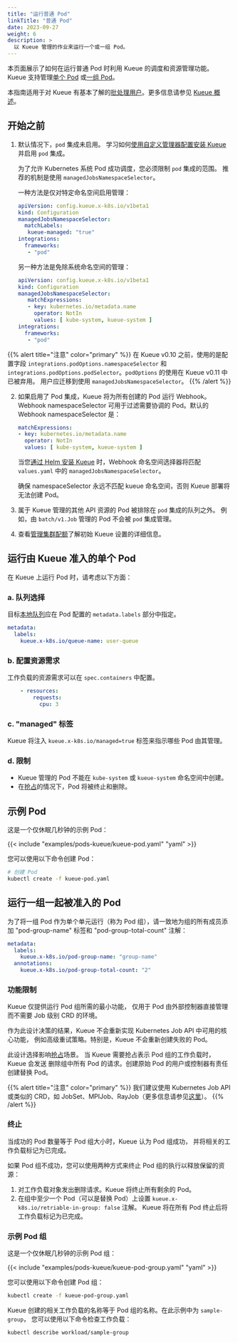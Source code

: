 ```yaml
---
title: "运行普通 Pod"
linkTitle: "普通 Pod"
date: 2023-09-27
weight: 6
description: >
  以 Kueue 管理的作业来运行一个或一组 Pod。
---
```


本页面展示了如何在运行普通 Pod 时利用 Kueue 的调度和资源管理功能。
Kueue 支持管理[单个 Pod](#running-a-single-pod-admitted-by-kueue)
或[一组 Pod](#running-a-group-of-pods-to-be-admitted-together)。

本指南适用于对 Kueue 有基本了解的[批处理用户](/zh-CN/docs/tasks#batch-user)。更多信息请参见 [Kueue 概述](/zh-CN/docs/overview)。

## 开始之前

1. 默认情况下，`pod` 集成未启用。
   学习如何[使用自定义管理器配置安装 Kueue](/zh-CN/docs/installation/#install-a-custom-configured-released-version)
   并启用 `pod` 集成。

   为了允许 Kubernetes 系统 Pod 成功调度，您必须限制 `pod` 集成的范围。
   推荐的机制是使用 `managedJobsNamespaceSelector`。

   一种方法是仅对特定命名空间启用管理：
   ```yaml
   apiVersion: config.kueue.x-k8s.io/v1beta1
   kind: Configuration
   managedJobsNamespaceSelector:
     matchLabels:
      kueue-managed: "true"
   integrations:
     frameworks:
      - "pod"
   ```
   另一种方法是免除系统命名空间的管理：
   ```yaml
   apiVersion: config.kueue.x-k8s.io/v1beta1
   kind: Configuration
   managedJobsNamespaceSelector:
      matchExpressions:
      - key: kubernetes.io/metadata.name
        operator: NotIn
        values: [ kube-system, kueue-system ]
   integrations:
     frameworks:
      - "pod"
   ```

{{% alert title="注意" color="primary" %}}
  在 Kueue v0.10 之前，使用的是配置字段 `integrations.podOptions.namespaceSelector`
  和 `integrations.podOptions.podSelector`。`podOptions` 的使用在 Kueue v0.11 中已被弃用。
  用户应迁移到使用 `managedJobsNamespaceSelector`。
{{% /alert %}}


2. 如果启用了 Pod 集成，Kueue 将为所有创建的 Pod 运行 Webhook。Webhook namespaceSelector
   可用于过滤需要协调的 Pod。默认的 Webhook namespaceSelector 是：
   ```yaml
   matchExpressions:
   - key: kubernetes.io/metadata.name
     operator: NotIn
     values: [ kube-system, kueue-system ]
   ```
   
   当您[通过 Helm 安装 Kueue](/zh-CN/docs/installation/#install-via-helm) 时，Webhook
   命名空间选择器将匹配 `values.yaml` 中的 `managedJobsNamespaceSelector`。

   确保 namespaceSelector 永远不匹配 kueue 命名空间，否则
   Kueue 部署将无法创建 Pod。

3. 属于 Kueue 管理的其他 API 资源的 Pod 被排除在 `pod` 集成的队列之外。
   例如，由 `batch/v1.Job` 管理的 Pod 不会被 `pod` 集成管理。

4. 查看[管理集群配额](/zh-CN/docs/tasks/manage/administer_cluster_quotas)了解初始 Kueue 设置的详细信息。

## 运行由 Kueue 准入的单个 Pod

在 Kueue 上运行 Pod 时，请考虑以下方面：

### a. 队列选择

目标[本地队列](/zh-CN/docs/concepts/local_queue)应在 Pod 配置的 `metadata.labels` 部分中指定。

```yaml
metadata:
  labels:
    kueue.x-k8s.io/queue-name: user-queue
```

### b. 配置资源需求

工作负载的资源需求可以在 `spec.containers` 中配置。

```yaml
    - resources:
        requests:
          cpu: 3
```

### c. "managed" 标签

Kueue 将注入 `kueue.x-k8s.io/managed=true` 标签来指示哪些 Pod 由其管理。

### d. 限制

- Kueue 管理的 Pod 不能在 `kube-system` 或 `kueue-system` 命名空间中创建。
- 在[抢占](/docs/concepts/cluster_queue/#preemption)的情况下，Pod 将被终止和删除。

## 示例 Pod

这是一个仅休眠几秒钟的示例 Pod：

{{< include "examples/pods-kueue/kueue-pod.yaml" "yaml" >}}

您可以使用以下命令创建 Pod：
```sh
# 创建 Pod
kubectl create -f kueue-pod.yaml
```

## 运行一组一起被准入的 Pod

为了将一组 Pod 作为单个单元运行（称为 Pod 组），请一致地为组的所有成员添加
"pod-group-name" 标签和 "pod-group-total-count" 注解：

```yaml
metadata:
  labels:
    kueue.x-k8s.io/pod-group-name: "group-name"
  annotations:
    kueue.x-k8s.io/pod-group-total-count: "2"
```

### 功能限制

Kueue 仅提供运行 Pod 组所需的最小功能，
仅用于 Pod 由外部控制器直接管理而不需要 Job 级别 CRD 的环境。

作为此设计决策的结果，Kueue 不会重新实现 Kubernetes Job API 中可用的核心功能，
例如高级重试策略。特别是，Kueue 不会重新创建失败的 Pod。

此设计选择影响[抢占](/docs/concepts/cluster_queue/#preemption)场景。
当 Kueue 需要抢占表示 Pod 组的工作负载时，Kueue 会发送
删除组中所有 Pod 的请求。创建原始 Pod 的用户或控制器有责任创建替换 Pod。

{{% alert title="注意" color="primary" %}}
我们建议使用 Kubernetes Job API 或类似的 CRD，如
JobSet、MPIJob、RayJob（更多信息请参见[这里](/zh-CN/docs/tasks/#batch-user)）。
{{% /alert %}}

### 终止

当成功的 Pod 数量等于 Pod 组大小时，Kueue 认为 Pod 组成功，
并将相关的工作负载标记为已完成。

如果 Pod 组不成功，您可以使用两种方式来终止 Pod 组的执行以释放保留的资源：
1. 对工作负载对象发出删除请求。Kueue 将终止所有剩余的 Pod。
2. 在组中至少一个 Pod（可以是替换 Pod）上设置 `kueue.x-k8s.io/retriable-in-group: false` 注解。
   Kueue 将在所有 Pod 终止后将工作负载标记为已完成。

### 示例 Pod 组

这是一个仅休眠几秒钟的示例 Pod 组：

{{< include "examples/pods-kueue/kueue-pod-group.yaml" "yaml" >}}

您可以使用以下命令创建 Pod 组：
```sh
kubectl create -f kueue-pod-group.yaml
```

Kueue 创建的相关工作负载的名称等于 Pod 组的名称。在此示例中为 `sample-group`，
您可以使用以下命令检查工作负载：
```sh
kubectl describe workload/sample-group
```
